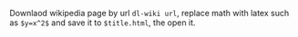 Downlaod wikipedia page by url `dl-wiki url`, replace math with latex such as
`$y=x^2$` and save it to `$title.html`, the open it.
